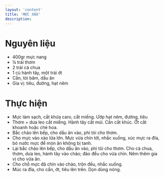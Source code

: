 ```yaml
---
layout: 'content'
title: 'MỰC XÀO'
description: 
---
```


# Nguyên liệu

- 400gr mực nang 
- ¼ trái thơm
- 2 trái cà chua
- 1 củ hành tây, một trái ớt
- Cần, tỏi băm, dầu ăn
- Gia vị: tiêu, đường, hạt nêm

# Thực hiện

- Mực làm sạch, cắt khứa caro, cắt miếng. Ướp hạt nêm, đường, tiêu
- Thơm + dưa leo cắt miếng. Hành tây cắt múi. Cần cắt khúc. Ớt cắt khoanh hoặc chẻ hoa.
- Bắc chảo lên bếp, cho dầu ăn vào, phi tỏi cho thơm.
- Cho mực vào xào lửa lớn. Mực vừa chín tới, nhắc xuống, xúc mực ra đĩa, bỏ nước mực để món ăn không bị tanh.
- Lại bắc chảo lên bếp, cho dầu ăn vào, phi tỏi cho thơm. Cho cà chua, thơm, dưa leo, hành tây vào chảo; đảo đều cho vừa chín. Nêm thêm gia vị cho vừa ăn.
- Cho chỗ mực đã chín vào chảo, trộn đều, nhắc xuống.
- Múc ra đĩa, cho cần, ớt, tiêu lên trên. Dọn dùng nóng.
